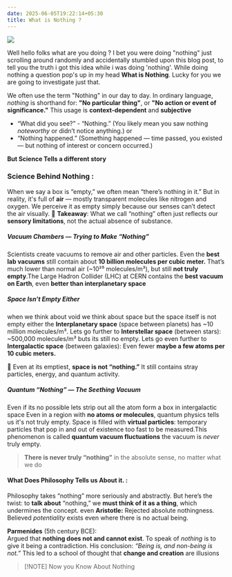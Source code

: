 ```yaml
---
date: 2025-06-05T19:22:14+05:30
title: What is Nothing ?
---
```

![](https://wallpapers.com/images/hd/void-5sm9tokk2youui90.jpg)

Well hello folks what are you doing ? I bet you were doing "nothing" just scrolling around randomly and accidentally stumbled upon this blog post, to tell you the truth i got this idea while i was doing 'nothing'. While doing nothing a question pop's up in my head  **What is Nothing**. Lucky for you we are going to investigate just that.  

We often use the term "Nothing" in our day to day. In ordinary language, _nothing_ is shorthand for: **"No particular thing"**, or **"No action or event of significance."** This usage is **context-dependent** and **subjective**

- “What did you see?”  - “Nothing.”  (You likely mean you saw nothing _noteworthy_ or didn’t notice anything.) or 
- “Nothing happened.”  (Something happened — time passed, you existed — but nothing of interest or concern occurred.)

**But Science Tells a different story**
### Science Behind Nothing :
When we say a box is “empty,” we often mean “there’s nothing in it.” But in reality, it's full of **air** — mostly transparent molecules like nitrogen and oxygen. We perceive it as empty simply because our senses can’t detect the air visually. 🔑 **Takeaway**: What we call “nothing” often just reflects our **sensory limitations**, not the actual absence of substance.  

##### Vacuum Chambers — Trying to Make “Nothing”
Scientists create vacuums to remove air and other particles. Even the **best lab vacuums** still contain about **10 billion molecules per cubic meter.** That’s much lower than normal air (~10²⁵ molecules/m³), but still **not truly empty**.The Large Hadron Collider (LHC) at CERN contains the **best vacuum on Earth**, even **better than interplanetary space** 

##### Space Isn’t Empty Either
 when we think about void we think about space but the space itself is not empty either the **Interplanetary space** (space between planets) has ~10 million molecules/m³. Lets go further to **Interstellar space** (between stars): ~500,000 molecules/m³ buts its still no empty. Lets go even further to **Intergalactic space** (between galaxies): Even fewer **maybe a few atoms per 10 cubic meters.** 
    

🔑 Even at its emptiest, **space is not “nothing.”** It still contains stray particles, energy, and quantum activity.

##### **Quantum “Nothing” — The Seething Vacuum**
Even if its no possible lets strip out all the atom form a box in intergalactic space Even in a region with **no atoms or molecules**, quantum physics tells us it's not truly empty. Space is filled with **virtual particles**: temporary particles that pop in and out of existence too fast to be measured.This phenomenon is called **quantum vacuum fluctuations**  the vacuum is _never_ truly empty.

> **There is never truly “nothing”** in the absolute sense, no matter what we do

#### What Does Philosophy Tells us About it. :
Philosophy takes “nothing” more seriously and abstractly.  But here’s the twist: to **talk about** “nothing,” we **must think of it as a thing**, which undermines the concept.  even **Aristotle:** Rejected absolute nothingness. Believed _potentiality_ exists even where there is no actual being.
 
  
**Parmenides** (5th century BCE):  
Argued that **nothing does not and cannot exist**. To speak of _nothing_ is to give it being  a contradiction. His conclusion: _“Being is, and non-being is not.”_ This led to a school of thought that **change and creation** are illusions 

> [!NOTE] Now you Know About Nothing

